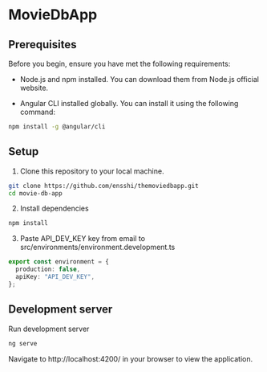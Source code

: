 # MovieDbApp

## Prerequisites

Before you begin, ensure you have met the following requirements:

- Node.js and npm installed. You can download them from Node.js official website.

- Angular CLI installed globally. You can install it using the following command:

```bash
npm install -g @angular/cli
```

## Setup

1. Clone this repository to your local machine.

```bash
git clone https://github.com/ensshi/themoviedbapp.git
cd movie-db-app
```

2. Install dependencies

```bash
npm install
```

3. Paste API_DEV_KEY key from email to src/environments/environment.development.ts

```typescript
export const environment = {
  production: false,
  apiKey: "API_DEV_KEY",
};
```

## Development server

Run development server

```bash
ng serve
```

Navigate to http://localhost:4200/ in your browser to view the application.
